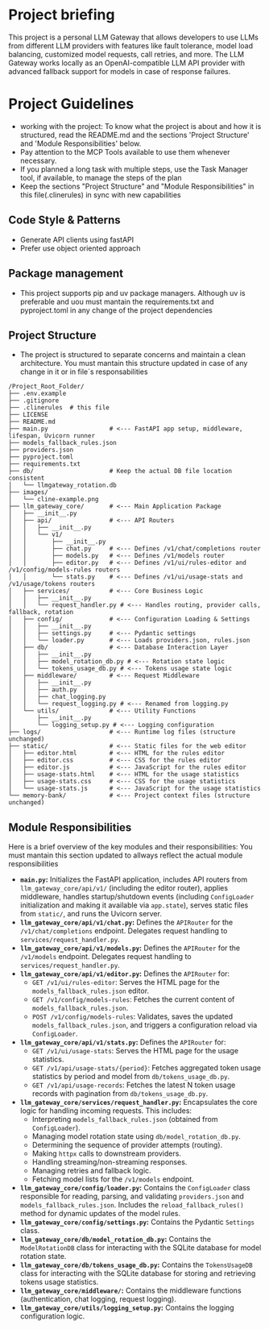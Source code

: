 # Project briefing
This project is a personal LLM Gateway that allows developers to use LLMs from different LLM providers with features like fault tolerance, model load balancing, customized model requests, call retries, and more.
The LLM Gateway works locally as an OpenAI-compatible LLM API provider with advanced fallback support for models in case of response failures.

# Project Guidelines

- working with the project: To know what the project is about and how it is structured, read the README.md  and the sections 'Project Structure' and 'Module Responsibilities' below.
- Pay attention to the MCP Tools available to use them whenever necessary.
- If you planned a long task with multiple steps, use the Task Manager tool, if available, to manage the steps of the plan
- Keep the sections "Project Structure" and "Module Responsibilities" in this file(.clinerules) in sync with new capabilities

## Code Style & Patterns

-   Generate API clients using fastAPI
-   Prefer use object oriented approach

## Package management

- This project supports pip and uv package managers. Although uv is preferable and uou must mantain the requirements.txt and pyproject.toml in any change of the project dependencies

## Project Structure

- The project is structured to separate concerns and maintain a clean architecture. 
You must mantain this structure updated in case of any change in it or in file´s responsabilities

```
/Project_Root_Folder/
├── .env.example
├── .gitignore
├── .clinerules  # this file
├── LICENSE
├── README.md
├── main.py                 # <--- FastAPI app setup, middleware, lifespan, Uvicorn runner
├── models_fallback_rules.json
├── providers.json
├── pyproject.toml
├── requirements.txt
├── db/                     # Keep the actual DB file location consistent
│   └── llmgateway_rotation.db
├── images/
│   └── cline-example.png
├── llm_gateway_core/       # <--- Main Application Package
│   ├── __init__.py
│   ├── api/                # <--- API Routers
│   │   ├── __init__.py
│   │   └── v1/
│   │       ├── __init__.py
│   │       ├── chat.py     # <--- Defines /v1/chat/completions router
│   │       ├── models.py   # <--- Defines /v1/models router
│   │       ├── editor.py   # <--- Defines /v1/ui/rules-editor and /v1/config/models-rules routers
│   │       └── stats.py    # <--- Defines /v1/ui/usage-stats and /v1/usage/tokens routers
│   ├── services/           # <--- Core Business Logic
│   │   ├── __init__.py
│   │   └── request_handler.py # <--- Handles routing, provider calls, fallback, rotation
│   ├── config/             # <--- Configuration Loading & Settings
│   │   ├── __init__.py
│   │   ├── settings.py     # <--- Pydantic settings
│   │   └── loader.py       # <--- Loads providers.json, rules.json
│   ├── db/                 # <--- Database Interaction Layer
│   │   ├── __init__.py
│   │   ├── model_rotation_db.py # <--- Rotation state logic
│   │   └── tokens_usage_db.py # <--- Tokens usage state logic
│   ├── middleware/         # <--- Request Middleware
│   │   ├── __init__.py
│   │   ├── auth.py
│   │   ├── chat_logging.py
│   │   └── request_logging.py # <--- Renamed from logging.py
│   └── utils/              # <--- Utility Functions
│       ├── __init__.py
│       └── logging_setup.py # <--- Logging configuration
├── logs/                   # <--- Runtime log files (structure unchanged)
├── static/                 # <--- Static files for the web editor
│   ├── editor.html         # <--- HTML for the rules editor
│   ├── editor.css          # <--- CSS for the rules editor
│   ├── editor.js           # <--- JavaScript for the rules editor
│   ├── usage-stats.html    # <--- HTML for the usage statistics
│   ├── usage-stats.css     # <--- CSS for the usage statistics
│   └── usage-stats.js      # <--- JavaScript for the usage statistics
└── memory-bank/            # <--- Project context files (structure unchanged)
```

## Module Responsibilities

Here is a brief overview of the key modules and their responsibilities:
You must mantain this section updated to allways reflect the actual module responsibilities

*   **`main.py`:** Initializes the FastAPI application, includes API routers from `llm_gateway_core/api/v1/` (including the editor router), applies middleware, handles startup/shutdown events (including `ConfigLoader` initialization and making it available via `app.state`), serves static files from `static/`, and runs the Uvicorn server.
*   **`llm_gateway_core/api/v1/chat.py`:** Defines the `APIRouter` for the `/v1/chat/completions` endpoint. Delegates request handling to `services/request_handler.py`.
*   **`llm_gateway_core/api/v1/models.py`:** Defines the `APIRouter` for the `/v1/models` endpoint. Delegates request handling to `services/request_handler.py`.
*   **`llm_gateway_core/api/v1/editor.py`:** Defines the `APIRouter` for:
    *   `GET /v1/ui/rules-editor`: Serves the HTML page for the `models_fallback_rules.json` editor.
    *   `GET /v1/config/models-rules`: Fetches the current content of `models_fallback_rules.json`.
    *   `POST /v1/config/models-rules`: Validates, saves the updated `models_fallback_rules.json`, and triggers a configuration reload via `ConfigLoader`.
*   **`llm_gateway_core/api/v1/stats.py`:** Defines the `APIRouter` for:
    *   `GET /v1/ui/usage-stats`: Serves the HTML page for the usage statistics.
    *   `GET /v1/api/usage-stats/{period}`: Fetches aggregated token usage statistics by period and model from `db/tokens_usage_db.py`.
    *   `GET /v1/api/usage-records`: Fetches the latest N token usage records with pagination from `db/tokens_usage_db.py`.
*   **`llm_gateway_core/services/request_handler.py`:** Encapsulates the core logic for handling incoming requests. This includes:
    *   Interpreting `models_fallback_rules.json` (obtained from `ConfigLoader`).
    *   Managing model rotation state using `db/model_rotation_db.py`.
    *   Determining the sequence of provider attempts (routing).
    *   Making `httpx` calls to downstream providers.
    *   Handling streaming/non-streaming responses.
    *   Managing retries and fallback logic.
    *   Fetching model lists for the `/v1/models` endpoint.
*   **`llm_gateway_core/config/loader.py`:** Contains the `ConfigLoader` class responsible for reading, parsing, and validating `providers.json` and `models_fallback_rules.json`. Includes the `reload_fallback_rules()` method for dynamic updates of the model rules.
*   **`llm_gateway_core/config/settings.py`:** Contains the Pydantic `Settings` class.
*   **`llm_gateway_core/db/model_rotation_db.py`:** Contains the `ModelRotationDB` class for interacting with the SQLite database for model rotation state.
*   **`llm_gateway_core/db/tokens_usage_db.py`:** Contains the `TokensUsageDB` class for interacting with the SQLite database for storing and retrieving tokens usage statistics.
*   **`llm_gateway_core/middleware/`:** Contains the middleware functions (authentication, chat logging, request logging).
*   **`llm_gateway_core/utils/logging_setup.py`:** Contains the logging configuration logic.
